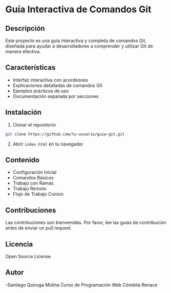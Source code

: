 # Guía Interactiva de Comandos Git

## Descripción
Este proyecto es una guía interactiva y completa de comandos Git, diseñada para ayudar a desarrolladores a comprender y utilizar Git de manera efectiva.

## Características
- Interfaz interactiva con acordeones
- Explicaciones detalladas de comandos Git
- Ejemplos prácticos de uso
- Documentación separada por secciones

## Instalación
1. Clonar el repositorio
```bash
git clone https://github.com/tu-usuario/guia-git.git
```

2. Abrir `index.html` en tu navegador

## Contenido
- Configuración Inicial
- Comandos Básicos
- Trabajo con Ramas
- Trabajo Remoto
- Flujo de Trabajo Común

## Contribuciones
Las contribuciones son bienvenidas. Por favor, lee las guías de contribución antes de enviar un pull request.

## Licencia
Open Source License

## Autor
-Santiago Quiroga Molina
Curso de Programación Web Cómbita Renace
